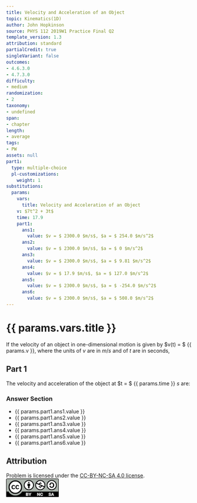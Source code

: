 ```yaml
---
title: Velocity and Acceleration of an Object
topic: Kinematics(1D)
author: John Hopkinson
source: PHYS 112 2019W1 Practice Final Q2
template_version: 1.3
attribution: standard
partialCredit: true
singleVariant: false
outcomes:
- 4.6.3.0
- 4.7.3.0
difficulty:
- medium
randomization:
- 2
taxonomy:
- undefined
span:
- chapter
length:
- average
tags:
- PW
assets: null
part1:
  type: multiple-choice
  pl-customizations:
    weight: 1
substitutions:
  params:
    vars:
      title: Velocity and Acceleration of an Object
    v: $7t^2 + 3t$
    time: 17.9
    part1:
      ans1:
        value: $v = $ 2300.0 $m/s$, $a = $ 254.0 $m/s^2$
      ans2:
        value: $v = $ 2300.0 $m/s$, $a = $ 0 $m/s^2$
      ans3:
        value: $v = $ 2300.0 $m/s$, $a = $ 9.81 $m/s^2$
      ans4:
        value: $v = $ 17.9 $m/s$, $a = $ 127.0 $m/s^2$
      ans5:
        value: $v = $ 2300.0 $m/s$, $a = $ -254.0 $m/s^2$
      ans6:
        value: $v = $ 2300.0 $m/s$, $a = $ 508.0 $m/s^2$
---
```

# {{ params.vars.title }}
If the velocity of an object in one-dimensional motion is given by $v(t) = $ {{ params.v }}, where the units of $v$ are in $m/s$ and of $t$ are in seconds,

## Part 1

The velocity and acceleration of the object at $t = $ {{ params.time }} $s$ are:

### Answer Section

- {{ params.part1.ans1.value }}
- {{ params.part1.ans2.value }}
- {{ params.part1.ans3.value }}
- {{ params.part1.ans4.value }}
- {{ params.part1.ans5.value }}
- {{ params.part1.ans6.value }}

## Attribution

Problem is licensed under the [CC-BY-NC-SA 4.0 license](https://creativecommons.org/licenses/by-nc-sa/4.0/).<br> ![The Creative Commons 4.0 license requiring attribution-BY, non-commercial-NC, and share-alike-SA license.](https://raw.githubusercontent.com/firasm/bits/master/by-nc-sa.png)